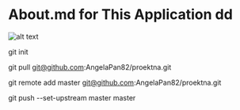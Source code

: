 # About.md for This Application  dd

![alt text](https://yt3.ggpht.com/ytc/AAUvwnhTEa6kEyqgSvL3wMaMbUDZtyHvhXehJppDCeOGUCI=s900-c-k-c0x00ffffff-no-rj)
   
git init

git pull git@github.com:AngelaPan82/proektna.git 

git remote add master git@github.com:AngelaPan82/proektna.git   

git push --set-upstream master master